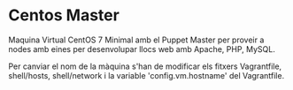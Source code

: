 
# Centos Master

Maquina Virtual CentOS 7 Minimal amb el Puppet Master per proveir a nodes amb
eines per desenvolupar llocs web amb Apache, PHP, MySQL.

Per canviar el nom de la màquina s'han de modificar els fitxers Vagrantfile,
shell/hosts, shell/network i la variable 'config.vm.hostname' del Vagrantfile.
